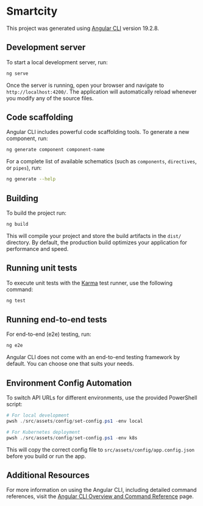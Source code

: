 # Smartcity

This project was generated using [Angular CLI](https://github.com/angular/angular-cli) version 19.2.8.

## Development server

To start a local development server, run:

```bash
ng serve
```

Once the server is running, open your browser and navigate to `http://localhost:4200/`. The application will automatically reload whenever you modify any of the source files.

## Code scaffolding

Angular CLI includes powerful code scaffolding tools. To generate a new component, run:

```bash
ng generate component component-name
```

For a complete list of available schematics (such as `components`, `directives`, or `pipes`), run:

```bash
ng generate --help
```

## Building

To build the project run:

```bash
ng build
```

This will compile your project and store the build artifacts in the `dist/` directory. By default, the production build optimizes your application for performance and speed.

## Running unit tests

To execute unit tests with the [Karma](https://karma-runner.github.io) test runner, use the following command:

```bash
ng test
```

## Running end-to-end tests

For end-to-end (e2e) testing, run:

```bash
ng e2e
```

Angular CLI does not come with an end-to-end testing framework by default. You can choose one that suits your needs.

## Environment Config Automation

To switch API URLs for different environments, use the provided PowerShell script:

```powershell
# For local development
pwsh ./src/assets/config/set-config.ps1 -env local

# For Kubernetes deployment
pwsh ./src/assets/config/set-config.ps1 -env k8s
```

This will copy the correct config file to `src/assets/config/app.config.json` before you build or run the app.

## Additional Resources

For more information on using the Angular CLI, including detailed command references, visit the [Angular CLI Overview and Command Reference](https://angular.dev/tools/cli) page.
